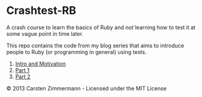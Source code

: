 # Crashtest-RB

A crash course to learn the basics of Ruby and _not_ learning how
to test it at some vague point in time later.

This repo contains the code from my blog series that aims to introduce
people to Ruby (or programming in general) using tests.

1. [Intro and Motivation](https://aegisnet.de/2013/08/27/learning-ruby-with-tests-introduction.html)
2. [Part 1](https://aegisnet.de/2013/09/02/learning-ruby-with-tests-part-1.html)
2. [Part 2](https://aegisnet.de/2013/10/06/learning-ruby-with-tests-part-2.html)

© 2013 Carsten Zimmermann - Licensed under the MIT License
